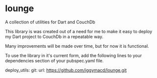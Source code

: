 lounge
======

A collection of utilities for Dart and CouchDb

This library is was created out of a need for me to make it easy to deploy my Dart project to CouchDb in a repeatable way.

Many improvements will be made over time, but for now it is functional.

To use the library in it's current form, add the following lines to your dependencies section of your pubspec.yaml file.

  deploy_utils:
    git:
      url: https://github.com/iggymacd/lounge.git
